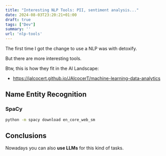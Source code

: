 ```yaml
---
title: "Interesting NLP Tools: PII, sentiment analysis..."
date: 2024-08-03T23:20:21+01:00
draft: true
tags: ["Dev"]
summary: ''
url: 'nlp-tools'
---
```


The first time I got the change to use a NLP was with detoxify.

But there are more interesting tools.

Btw, this is how they fit in the AI Landscape: 

* https://jalcocert.github.io/JAlcocerT/machine-learning-data-analytics


## Name Entity Recognition

### SpaCy

```sh
python -m spacy download en_core_web_sm
```

## Conclusions

Nowadays you can also **use LLMs** for this kind of tasks.